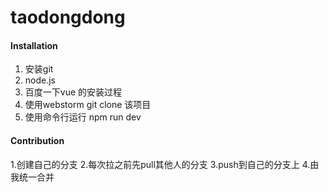# taodongdong


#### Installation

1.  安装git
2.  node.js
3.  百度一下vue 的安装过程
4.  使用webstorm git clone 该项目
5.  使用命令行运行 npm run dev


#### Contribution

1.创建自己的分支
2.每次拉之前先pull其他人的分支
3.push到自己的分支上
4.由我统一合并


